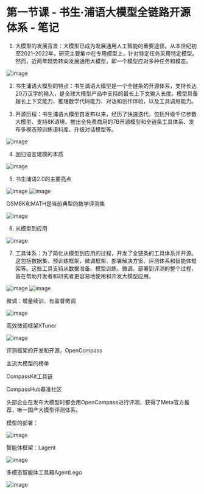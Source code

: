 # 第一节课 - 书生·浦语大模型全链路开源体系 - 笔记

1. 大模型的发展背景：大模型已成为发展通用人工智能的重要途径。从本世纪初至2021-2022年，研究主要集中在专用模型上，针对特定任务采用特定模型。然而，近两年趋势转向发展通用大模型，即一个模型应对多种任务和模态。

![image](./InternLM2-note1.assets/image1.jpg)

2. 书生浦语大模型的特点：书生浦语大模型是一个全链条的开源体系，支持长达20万汉字的输入，是全球大模型产品中支持的最长上下文输入长度。模型具备超长上下文能力、推理数学代码能力、对话和创作体验，以及工具调用能力。

3. 开源历程：书生浦语大模型自发布以来，经历了快速迭代。包括升级千亿参数大模型、支持8K语境、推出全免费商用的7B开源模型和全链条工具体系、发布多模态预训练语料库、升级对话模型等。

![image](./InternLM2-note1.assets/image2.jpg)

4. 回归语言建模的本质

![image](./InternLM2-note1.assets/image3.jpg)

5. 书生浦语2.0的主要亮点

![image](./InternLM2-note1.assets/image4.jpg)
![image](./InternLM2-note1.assets/image5.jpg)

GSM8K和MATH是当前典型的数学评测集

![image](./InternLM2-note1.assets/image6.jpg)

6. 从模型到应用

![image](./InternLM2-note1.assets/image7.jpg)

7. 工具体系：为了简化从模型到应用的过程，开发了全链条的工具体系并开源。这包括数据集、预训练框架、微调框架、部署解决方案、评测体系和智能体框架等。这些工具支持从数据准备、模型训练、微调、部署到评测的整个过程，旨在帮助开发者和研究者更容易地使用和开发大模型应用。

![image](./InternLM2-note1.assets/image8.jpg)
![image](./InternLM2-note1.assets/image9.jpg)

微调：增量续训、有监督微调

![image](./InternLM2-note1.assets/image10.jpg)

高效微调框架XTuner

![image](./InternLM2-note1.assets/image11.jpg)

评测框架的开发和开源，OpenCompass

主流大模型的榜单

CompassKit工具链

CompassHub基准社区

头部企业在发布大模型时都会用OpenCompass进行评测，获得了Meta官方推荐，唯一国产大模型评测体系。

模型的部署：

![image](./InternLM2-note1.assets/image12.jpg)

智能体框架：Lagent

![image](./InternLM2-note1.assets/image13.jpg)

多模态智能体工具箱AgentLego

![image](./InternLM2-note1.assets/image14.jpg)
